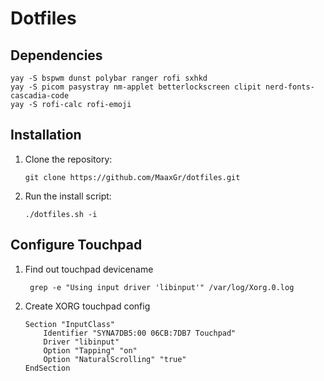# Dotfiles

## Dependencies

```
yay -S bspwm dunst polybar ranger rofi sxhkd
yay -S picom pasystray nm-applet betterlockscreen clipit nerd-fonts-cascadia-code 
yay -S rofi-calc rofi-emoji
```

## Installation

1. Clone the repository: 
    ```
    git clone https://github.com/MaaxGr/dotfiles.git
    ```
2. Run the install script: 
    ```
    ./dotfiles.sh -i
   ```

## Configure Touchpad
1. Find out touchpad devicename <br>
   ```
    grep -e "Using input driver 'libinput'" /var/log/Xorg.0.log
   ```
2. Create XORG touchpad config
    ```
    Section "InputClass"
        Identifier "SYNA7DB5:00 06CB:7DB7 Touchpad"
        Driver "libinput"
        Option "Tapping" "on"
        Option "NaturalScrolling" "true"
    EndSection
    ```